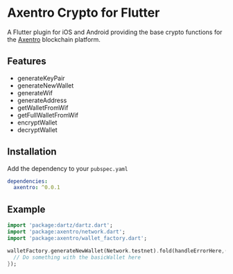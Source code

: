 # Axentro Crypto for Flutter

A Flutter plugin for iOS and Android providing the base crypto functions for the [Axentro](https://axentro.io) blockchain platform.

## Features

* generateKeyPair
* generateNewWallet
* generateWif
* generateAddress
* getWalletFromWif
* getFullWalletFromWif
* encryptWallet
* decryptWallet

## Installation

Add the dependency to your `pubspec.yaml`

```yaml
dependencies:
  axentro: ^0.0.1
```

## Example

```dart
import 'package:dartz/dartz.dart';
import 'package:axentro/network.dart';
import 'package:axentro/wallet_factory.dart';

walletFactory.generateNewWallet(Network.testnet).fold(handleErrorHere,(basicWallet){
  // Do something with the basicWallet here
});
```